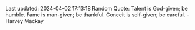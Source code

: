 Last updated: 2024-04-02 17:13:18
Random Quote: Talent is God-given; be humble. Fame is man-given; be thankful. Conceit is self-given; be careful. - Harvey Mackay